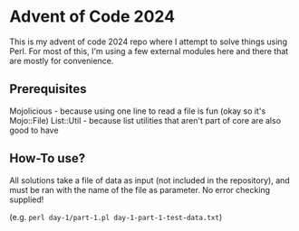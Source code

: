 # Advent of Code 2024 

This is my advent of code 2024 repo where I attempt to solve things using Perl. 
For most of this, I'm using a few external modules here and there that are mostly
for convenience. 

## Prerequisites

Mojolicious - because using one line to read a file is fun (okay so it's Mojo::File)
List::Util - because list utilities that aren't part of core are also good to have

## How-To use? 

All solutions take a file of data as input (not included in the repository), and
must be ran with the name of the file as parameter. No error checking supplied! 

(e.g. `perl day-1/part-1.pl day-1-part-1-test-data.txt`) 

